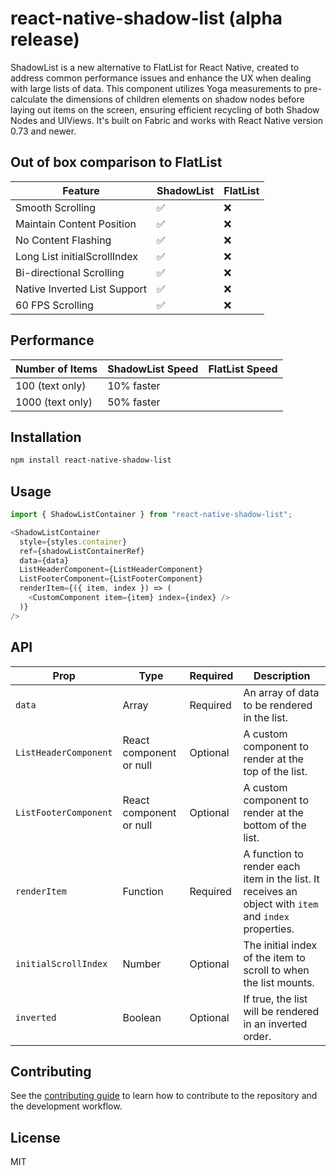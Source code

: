 # react-native-shadow-list (alpha release)

ShadowList is a new alternative to FlatList for React Native, created to address common performance issues and enhance the UX when dealing with large lists of data.
This component utilizes Yoga measurements to pre-calculate the dimensions of children elements on shadow nodes before laying out items on the screen, ensuring efficient recycling of both Shadow Nodes and UIViews. It's built on Fabric and works with React Native version 0.73 and newer.

## Out of box comparison to FlatList
| Feature                       | ShadowList  | FlatList   |
|-------------------------------|-------------|------------|
| Smooth Scrolling              | ✅           | ❌         |
| Maintain Content Position     | ✅           | ❌         |
| No Content Flashing           | ✅           | ❌         |
| Long List initialScrollIndex  | ✅           | ❌         |
| Bi-directional Scrolling      | ✅           | ❌         |
| Native Inverted List Support  | ✅           | ❌         |
| 60 FPS Scrolling              | ✅           | ❌         |

## Performance
| Number of Items | ShadowList Speed | FlatList Speed |
|-----------------|------------------|----------------|
| 100 (text only) | 10% faster       |                |
| 1000 (text only)| 50% faster       |                |

## Installation
```sh
npm install react-native-shadow-list
```

## Usage

```js
import { ShadowListContainer } from "react-native-shadow-list";

<ShadowListContainer
  style={styles.container}
  ref={shadowListContainerRef}
  data={data}
  ListHeaderComponent={ListHeaderComponent}
  ListFooterComponent={ListFooterComponent}
  renderItem={({ item, index }) => (
    <CustomComponent item={item} index={index} />
  )}
/>
```

## API
| Prop                   | Type                     | Required | Description                                     |
|------------------------|--------------------------|----------|-------------------------------------------------|
| `data`                 | Array                    | Required | An array of data to be rendered in the list.    |
| `ListHeaderComponent`  | React component or null | Optional | A custom component to render at the top of the list. |
| `ListFooterComponent`  | React component or null | Optional | A custom component to render at the bottom of the list. |
| `renderItem`           | Function                 | Required | A function to render each item in the list. It receives an object with `item` and `index` properties. |
| `initialScrollIndex`   | Number                   | Optional | The initial index of the item to scroll to when the list mounts. |
| `inverted`             | Boolean                  | Optional | If true, the list will be rendered in an inverted order. |

## Contributing

See the [contributing guide](CONTRIBUTING.md) to learn how to contribute to the repository and the development workflow.

## License

MIT
